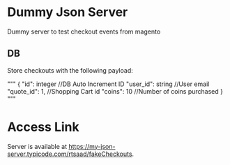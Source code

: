 # Dummy Json Server

Dummy server to test checkout events from magento

## DB

Store checkouts with the following payload:

"""
{
    "id": integer           //DB Auto Increment ID 
	"user_id": string       //User email
	"quote_id": 1,          //Shopping Cart id
	"coins": 10             //Number of coins purchased
}
"""

# Access Link

Server is available at https://my-json-server.typicode.com/rtsaad/fakeCheckouts.